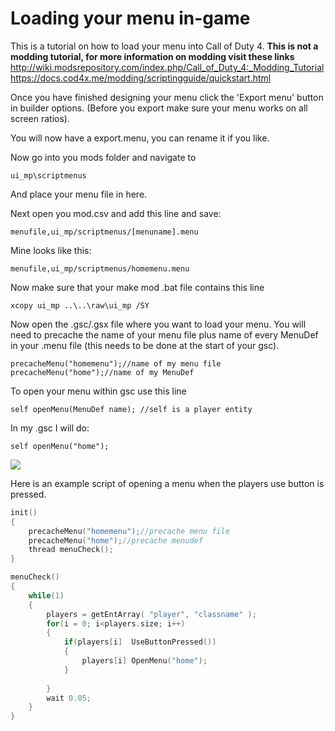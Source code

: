 # Loading your menu in-game
This is a tutorial on how to load your menu into Call of Duty 4.
**This is not a modding tutorial, for more information on modding visit these links**
http://wiki.modsrepository.com/index.php/Call_of_Duty_4:_Modding_Tutorial
https://docs.cod4x.me/modding/scriptingguide/quickstart.html

Once you have finished designing your menu click the 'Export menu' button in builder options.
(Before you export make sure your menu works on all screen ratios).

You will now have a export.menu, you can rename it if you like.

Now go into you mods folder and navigate to

    ui_mp\scriptmenus

And place your menu file in here.

Next open you mod.csv and add this line and save:

    menufile,ui_mp/scriptmenus/[menuname].menu

Mine looks like this:

    menufile,ui_mp/scriptmenus/homemenu.menu
Now make sure that your make mod .bat file contains this line

    xcopy ui_mp ..\..\raw\ui_mp /SY
Now open the .gsc/.gsx file where you want to load your menu. You will need to precache the name of your menu file plus name of every MenuDef in your .menu file (this needs to be done at the start of your gsc).

    precacheMenu("homemenu");//name of my menu file
    precacheMenu("home");//name of my MenuDef
    
  To open your menu within gsc use this line
  

    self openMenu(MenuDef name); //self is a player entity
In my .gsc I will do:

    self openMenu("home");

![](https://i.imgur.com/HTraK78.png)

Here is an example script of opening a menu when the players use button is pressed.

```c
init()
{
	precacheMenu("homemenu");//precache menu file
	precacheMenu("home");//precache menudef
	thread menuCheck();
}

menuCheck()
{
	while(1)
	{
		players = getEntArray( "player", "classname" );
		for(i = 0; i<players.size; i++)
		{
			if(players[i]  UseButtonPressed())
			{
				players[i] OpenMenu("home");
			}
			
		}
		wait 0.05;
	}
}
```

